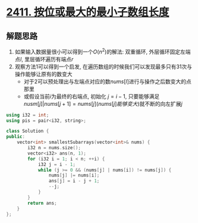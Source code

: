 # [2411. 按位或最大的最小子数组长度](https://leetcode.cn/problems/smallest-subarrays-with-maximum-bitwise-or/)

## 解题思路

1. 如果输入数据量很小可以得到一个$O(n^2)$的解法: 双重循环, 外层循环固定左端点$l$, 里层循环遍历有端点$r$
2. 观察方法$1$可以得到一个启发, 在遍历数组的时候我们可以发现最多只有31次与操作能够让原有的数变大
	+ 对于$2$可以预处理出与左端点对应的数$nums[l]$进行与操作之后数变大的点那里
	+ 或假设当前$i$为最终的右端点, 初始化 $j = i - 1$, 只要能够满足$nusm[j] | nums[j + 1] = nums[j](nums[j]能够变大)$就不断的向左扩展$j$

```cpp
using i32 = int;
using pis = pair<i32, string>;

class Solution {
public:
    vector<int> smallestSubarrays(vector<int>& nums) {
        i32 n = nums.size();
        vector<i32> ans(n, 1);
        for (i32 i = 1; i < n; ++i) {
            i32 j = i - 1;
            while (j >= 0 && (nums[j] | nums[i]) != nums[j]) {
                nums[j] |= nums[i];
                ans[j] = i - j + 1;
                --j;
            }
        }
        return ans;
    }
};
```